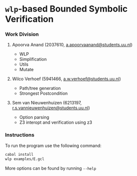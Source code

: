 # `wlp`-based Bounded Symbolic Verification

### Work Division

1. Apoorva Anand (2037610, a.apoorvaanand@students.uu.nl)

    - WLP
    - Simplification
    - Utils
    - Mutate
    
2. Wilco Verhoef (5941466, a.w.verhoef@students.uu.nl)

    - Path/tree generation
    - Strongest Postcondition

3. Sem van Nieuwenhuizen (6213197, r.s.vannieuwenhuizen@students.uu.nl)

    - Option parsing
    - Z3 interopt and verification using z3

### Instructions 

To run the program use the following command: 

```bash
cabal install
wlp examples/E.gcl
```

More options can be found by running `--help`

